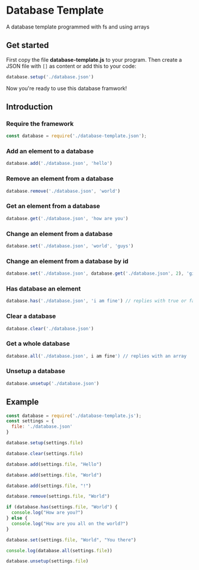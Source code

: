 # Database Template
A database template programmed with fs and using arrays

## Get started
First copy the file __database-template.js__ to your program. Then create a JSON file with ``` [] ``` as content or add this to your code:
```js
database.setup('./database.json')
```
Now you're ready to use this database framwork!

## Introduction
### Require the framework
```js
const database = require('./database-template.json');
```

### Add an element to a database
```js
database.add('./database.json', 'hello')
```

### Remove an element from a database
```js
database.remove('./database.json', 'world')
```

### Get an element from a database
```js
database.get('./database.json', 'how are you')
```

### Change an element from a database
```js
database.set('./database.json', 'world', 'guys')
```

### Change an element from a database by id
```js
database.set('./database.json', database.get('./database.json', 2), 'github')
```

### Has database an element
```js
database.has('./database.json', 'i am fine') // replies with true or false
```

### Clear a database
```js
database.clear('./database.json')
```

### Get a whole database
```js
database.all('./database.json', i am fine') // replies with an array
```

### Unsetup a database
```js
database.unsetup('./database.json')
```

## Example
```js
const database = require('./database-template.js');
const settings = {
  file: './database.json'
}

database.setup(settings.file)

database.clear(settings.file)

database.add(settings.file, "Hello")

database.add(settings.file, "World")

database.add(settings.file, "!")

database.remove(settings.file, "World")

if (database.has(settings.file, "World") {
  console.log("How are you?")
} else {
  console.log("How are you all on the world?")
}

database.set(settings.file, "World", "You there")

console.log(database.all(settings.file))

database.unsetup(settings.file)
```
